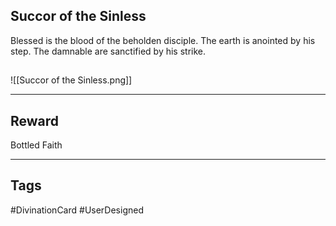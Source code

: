 ## Succor of the Sinless
Blessed is the blood of the beholden disciple. The earth is anointed by his step. The damnable are sanctified by his strike.
## 
![[Succor of the Sinless.png]]

---
## Reward
Bottled Faith

---
## Tags
#DivinationCard
#UserDesigned